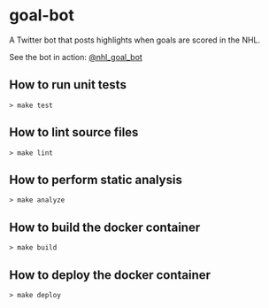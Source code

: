 # goal-bot

A Twitter bot that posts highlights when goals are scored in the NHL.

See the bot in action: [@nhl_goal_bot](https://twitter.com/nhl_goal_bot)

## How to run unit tests

```shell
> make test
```

## How to lint source files

```shell
> make lint
```

## How to perform static analysis

```shell
> make analyze
```

## How to build the docker container

```shell
> make build
```

## How to deploy the docker container

```shell
> make deploy
```
